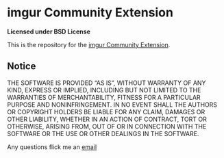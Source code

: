 # imgur Community Extension

**Licensed under BSD License**

This is the repository for the [imgur Community Extension](https://chrome.google.com/webstore/detail/imgur-community-extension/ehoopddfhgaehhmphfcooacjdpmbjlao).

## Notice

THE SOFTWARE IS PROVIDED “AS IS”, WITHOUT WARRANTY OF ANY KIND, EXPRESS OR IMPLIED, INCLUDING BUT NOT LIMITED TO THE WARRANTIES OF MERCHANTABILITY, FITNESS FOR A PARTICULAR PURPOSE AND NONINFRINGEMENT. IN NO EVENT SHALL THE AUTHORS OR COPYRIGHT HOLDERS BE LIABLE FOR ANY CLAIM, DAMAGES OR OTHER LIABILITY, WHETHER IN AN ACTION OF CONTRACT, TORT OR OTHERWISE, ARISING FROM, OUT OF OR IN CONNECTION WITH THE SOFTWARE OR THE USE OR OTHER DEALINGS IN THE SOFTWARE.

Any questions flick me an [email](mailto:williamparry@gmail.com)